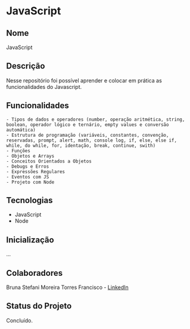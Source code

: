 # JavaScript

## Nome
JavaScript

## Descrição
Nesse repositório foi possível aprender e colocar em prática as funcionalidades do Javascript.

## Funcionalidades
    - Tipos de dados e operadores (number, operação aritmética, string, boolean, operador lógico e ternário, empty values e conversão automática)
    - Estrutura de programação (variáveis, constantes, convenção, reservadas, prompt, alert, math, console log, if, else, else if, while, do while, for, identação, break, continue, swith)
    - Funções
    - Objetos e Arrays
    - Conceitos Orientados a Objetos
    - Debugs e Erros
    - Expressões Regulares
    - Eventos com JS
    - Projeto com Node

## Tecnologias
- JavaScript
- Node
  
## Inicialização
...

## Colaboradores
Bruna Stefani Moreira Torres Francisco - <a href="https://www.linkedin.com/in/bruna-moreira-torres-francisco/" target="_blank">LinkedIn</a>

## Status do Projeto
Concluído.